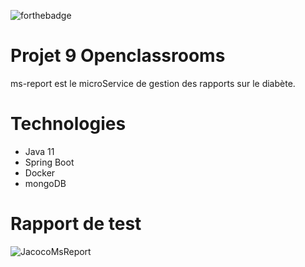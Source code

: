 ![forthebadge](https://forthebadge.com/images/badges/made-with-java.svg)

# Projet 9 Openclassrooms

ms-report est le microService de gestion des rapports sur le diabète.

# Technologies

- Java 11
- Spring Boot
- Docker
- mongoDB

# Rapport de test

![JacocoMsReport](https://user-images.githubusercontent.com/60702552/205736055-cb7a5715-b0fe-4d53-92b9-11be9af455a0.PNG)

